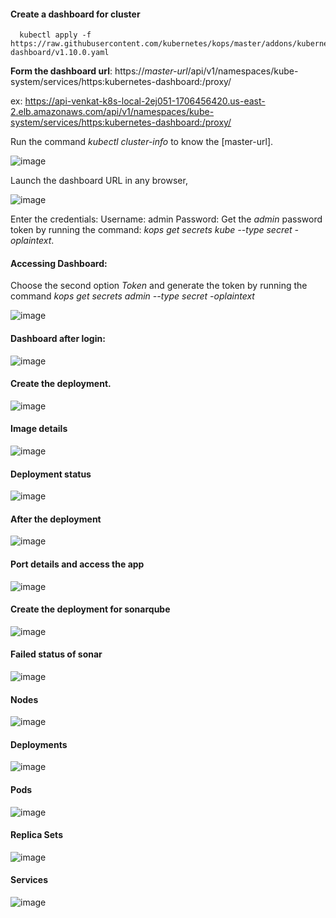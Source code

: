 
#### Create a dashboard for cluster

      kubectl apply -f https://raw.githubusercontent.com/kubernetes/kops/master/addons/kubernetes-dashboard/v1.10.0.yaml
      
   
   **Form the dashboard url**: https://*master-url*/api/v1/namespaces/kube-system/services/https:kubernetes-dashboard:/proxy/
    
   ex: https://api-venkat-k8s-local-2ej051-1706456420.us-east-2.elb.amazonaws.com/api/v1/namespaces/kube-system/services/https:kubernetes-dashboard:/proxy/
   
   Run the command *kubectl cluster-info* to know the [master-url].
   
   ![image](https://user-images.githubusercontent.com/24622526/48543751-27a54780-e8e8-11e8-91d5-26ee3e137c44.png)


  Launch the dashboard URL in any browser,
  
  ![image](https://user-images.githubusercontent.com/24622526/48543684-0e9c9680-e8e8-11e8-9008-0fd924a99749.png)

  Enter the credentials:
  Username: admin
  Password: Get the *admin* password token by running the command: *kops get secrets kube --type secret -oplaintext*.
    

#### Accessing Dashboard:

Choose the second option *Token* and generate the token by running the command *kops get secrets admin --type secret -oplaintext*

![image](https://user-images.githubusercontent.com/24622526/48541627-0b52dc00-e8e3-11e8-9ebc-4a2f3ca22b69.png)

#### Dashboard after login:

![image](https://user-images.githubusercontent.com/24622526/48541595-f0806780-e8e2-11e8-9447-58ae74fc3139.png)

#### Create the deployment.

![image](https://user-images.githubusercontent.com/24622526/48541837-93d17c80-e8e3-11e8-85ac-8320952e236c.png)

#### Image details

![image](https://user-images.githubusercontent.com/24622526/48541986-fdea2180-e8e3-11e8-863f-f88714b0885c.png)

#### Deployment status

![image](https://user-images.githubusercontent.com/24622526/48541704-3c331100-e8e3-11e8-87b4-0d1338c88711.png)

#### After the deployment

![image](https://user-images.githubusercontent.com/24622526/48541786-73092700-e8e3-11e8-90a2-2bd53e3dc8c1.png)

#### Port details and access the app

![image](https://user-images.githubusercontent.com/24622526/48542510-553cc180-e8e5-11e8-9400-26f9b47da1d7.png)

#### Create the deployment for sonarqube

![image](https://user-images.githubusercontent.com/24622526/48542320-dc3d6a00-e8e4-11e8-9c0c-9a1da53cafe5.png)

#### Failed status of sonar

![image](https://user-images.githubusercontent.com/24622526/48542596-9634d600-e8e5-11e8-9b82-e71dfee3d85f.png)

#### Nodes

![image](https://user-images.githubusercontent.com/24622526/48542806-1fe4a380-e8e6-11e8-89f3-1a8782bcd1e9.png)

#### Deployments

![image](https://user-images.githubusercontent.com/24622526/48542881-4a366100-e8e6-11e8-957f-c7dc38324830.png)


#### Pods

![image](https://user-images.githubusercontent.com/24622526/48542675-cda38280-e8e5-11e8-9301-8b257ddbf688.png)


#### Replica Sets

![image](https://user-images.githubusercontent.com/24622526/48542935-620de500-e8e6-11e8-9cf3-fd527bda2d02.png)


#### Services

![image](https://user-images.githubusercontent.com/24622526/48542975-7ce05980-e8e6-11e8-8b11-888b8f099af6.png)
